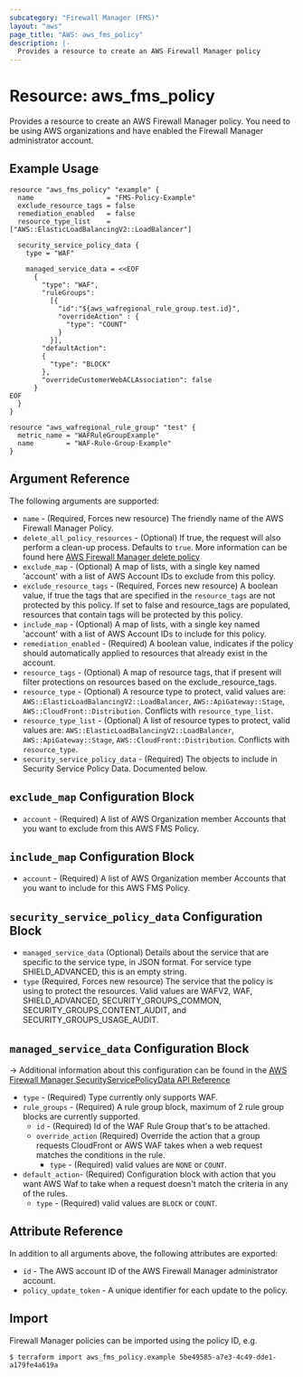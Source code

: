 ```yaml
---
subcategory: "Firewall Manager (FMS)"
layout: "aws"
page_title: "AWS: aws_fms_policy"
description: |-
  Provides a resource to create an AWS Firewall Manager policy
---
```


# Resource: aws_fms_policy

Provides a resource to create an AWS Firewall Manager policy. You need to be using AWS organizations and have enabled the Firewall Manager administrator account.

## Example Usage

```hcl
resource "aws_fms_policy" "example" {
  name                  = "FMS-Policy-Example"
  exclude_resource_tags = false
  remediation_enabled   = false
  resource_type_list    = ["AWS::ElasticLoadBalancingV2::LoadBalancer"]

  security_service_policy_data {
    type = "WAF"

    managed_service_data = <<EOF
      {
        "type": "WAF",
        "ruleGroups":
          [{
            "id":"${aws_wafregional_rule_group.test.id}",
            "overrideAction" : {
              "type": "COUNT"
            }
          }],
        "defaultAction":
        {
          "type": "BLOCK"
        },
        "overrideCustomerWebACLAssociation": false
      }
EOF
  }
}

resource "aws_wafregional_rule_group" "test" {
  metric_name = "WAFRuleGroupExample"
  name        = "WAF-Rule-Group-Example"
}
```

## Argument Reference

The following arguments are supported:

* `name` - (Required, Forces new resource) The friendly name of the AWS Firewall Manager Policy.
* `delete_all_policy_resources` - (Optional) If true, the request will also perform a clean-up process. Defaults to `true`. More information can be found here [AWS Firewall Manager delete policy](https://docs.aws.amazon.com/fms/2018-01-01/APIReference/API_DeletePolicy.html)
* `exclude_map` - (Optional) A map of lists, with a single key named 'account' with a list of AWS Account IDs to exclude from this policy.
* `exclude_resource_tags` - (Required, Forces new resource) A boolean value, if true the tags that are specified in the `resource_tags` are not protected by this policy. If set to false and resource_tags are populated, resources that contain tags will be protected by this policy.
* `include_map` - (Optional) A map of lists, with a single key named 'account' with a list of AWS Account IDs to include for this policy.
* `remediation_enabled` - (Required) A boolean value, indicates if the policy should automatically applied to resources that already exist in the account.
* `resource_tags` - (Optional) A map of resource tags, that if present will filter protections on resources based on the exclude_resource_tags.
* `resource_type` - (Optional) A resource type to protect, valid values are: `AWS::ElasticLoadBalancingV2::LoadBalancer`, `AWS::ApiGateway::Stage`, `AWS::CloudFront::Distribution`. Conflicts with `resource_type_list`.
* `resource_type_list` - (Optional) A list of resource types to protect, valid values are: `AWS::ElasticLoadBalancingV2::LoadBalancer`, `AWS::ApiGateway::Stage`, `AWS::CloudFront::Distribution`. Conflicts with `resource_type`.
* `security_service_policy_data` - (Required) The objects to include in Security Service Policy Data. Documented below.

## `exclude_map` Configuration Block

* `account` - (Required) A list of AWS Organization member Accounts that you want to exclude from this AWS FMS Policy.

## `include_map` Configuration Block

* `account` - (Required) A list of AWS Organization member Accounts that you want to include for this AWS FMS Policy.

## `security_service_policy_data` Configuration Block

* `managed_service_data` (Optional) Details about the service that are specific to the service type, in JSON format. For service type SHIELD_ADVANCED, this is an empty string.
* `type` (Required, Forces new resource) The service that the policy is using to protect the resources. Valid values are WAFV2, WAF, SHIELD_ADVANCED, SECURITY_GROUPS_COMMON, SECURITY_GROUPS_CONTENT_AUDIT, and SECURITY_GROUPS_USAGE_AUDIT.

## `managed_service_data` Configuration Block

-> Additional information about this configuration can be found in the [AWS Firewall Manager SecurityServicePolicyData API Reference](https://docs.aws.amazon.com/fms/2018-01-01/APIReference/API_SecurityServicePolicyData.html)

* `type` - (Required) Type currently only supports WAF.
* `rule_groups` - (Required) A rule group block, maximum of 2 rule group blocks are currently supported.
    * `id` - (Required) Id of the WAF Rule Group that's to be attached.
    * `override_action` (Required)  Override the action that a group requests CloudFront or AWS WAF takes when a web request matches the conditions in the rule.
        * `type` - (Required) valid values are `NONE` or `COUNT`.
* `default_action`- (Required) Configuration block with action that you want AWS Waf to take when a request doesn't match the criteria in any of the rules.
    * `type` - (Required) valid values are `BLOCK` or `COUNT`.

## Attribute Reference

In addition to all arguments above, the following attributes are exported:

* `id` - The AWS account ID of the AWS Firewall Manager administrator account.
* `policy_update_token` - A unique identifier for each update to the policy.

## Import

Firewall Manager policies can be imported using the policy ID, e.g.

```
$ terraform import aws_fms_policy.example 5be49585-a7e3-4c49-dde1-a179fe4a619a
```
